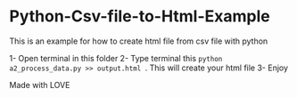 # Python-Csv-file-to-Html-Example
This is an example for how to create html file from csv file with python

1- Open terminal in this folder
2- Type terminal this ```python a2_process_data.py >> output.html ```. This will create your html file
3- Enjoy

Made with LOVE
